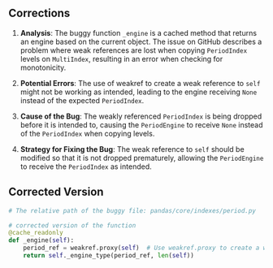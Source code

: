 ## Corrections

1. **Analysis**: The buggy function `_engine` is a cached method that returns an engine based on the current object. The issue on GitHub describes a problem where weak references are lost when copying `PeriodIndex` levels on `MultiIndex`, resulting in an error when checking for monotonicity.

2. **Potential Errors**: The use of weakref to create a weak reference to `self` might not be working as intended, leading to the engine receiving `None` instead of the expected `PeriodIndex`.

3. **Cause of the Bug**: The weakly referenced `PeriodIndex` is being dropped before it is intended to, causing the `PeriodEngine` to receive `None` instead of the `PeriodIndex` when copying levels.

4. **Strategy for Fixing the Bug**: The weak reference to `self` should be modified so that it is not dropped prematurely, allowing the `PeriodEngine` to receive the `PeriodIndex` as intended.

## Corrected Version

```python
# The relative path of the buggy file: pandas/core/indexes/period.py

# corrected version of the function
@cache_readonly
def _engine(self):
    period_ref = weakref.proxy(self)  # Use weakref.proxy to create a weak reference
    return self._engine_type(period_ref, len(self))
```